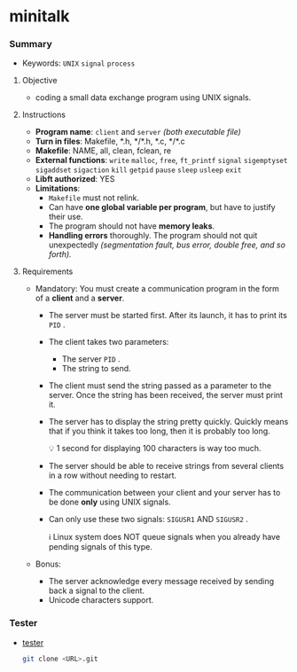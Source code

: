 # minitalk

### Summary

- Keywords: `UNIX` `signal` `process` 

1. Objective
    - coding a small data exchange program using UNIX signals.

2. Instructions
    - **Program name**: `client` and `server` *(both executable file)*
    - **Turn in files**: Makefile, \*.h, \*/\*.h, \*.c, \*/\*.c
    - **Makefile**: NAME, all, clean, fclean, re
    - **External functions**: `write` `malloc`, `free`, `ft_printf` `signal` `sigemptyset` `sigaddset` `sigaction` `kill` `getpid` `pause` `sleep` `usleep` `exit`
    - **Libft authorized**: YES
    - **Limitations**:
        - `Makefile` must not relink.
        - Can have **one global variable per program**, but have to justify their use.
        - The program should not have **memory leaks**.
        - **Handling errors** thoroughly. The program should not quit unexpectedly *(segmentation fault, bus error, double free, and so forth).*

3. Requirements
    - Mandatory: 
        You must create a communication program in the form of a **client** and a **server**.

        - The server must be started first. After its launch, it has to print its `PID` .
        - The client takes two parameters:
            - The server `PID` .
            - The string to send.
        - The client must send the string passed as a parameter to the server. Once the string has been received, the server must print it.
        - The server has to  display the string pretty quickly. Quickly means that if you think it takes too long, then it is probably too long.
            
            <aside>
            💡 1 second for displaying 100 characters is way too much.
            
            </aside>
            
        - The server should be able to receive strings from several clients in a row without needing to restart.
        - The communication between your client and your server has to be done **only** using UNIX signals.
        - Can only use these two signals: `SIGUSR1` AND `SIGUSR2` .
            
            <aside>
            ℹ️ Linux system does NOT queue signals when you already have pending signals of this type.
            
            </aside>

    - Bonus:  
        - The server acknowledge every message received by sending back a signal to the client.
        - Unicode characters support.

### Tester

- [tester]()

    ```bash
    git clone <URL>.git
    ```